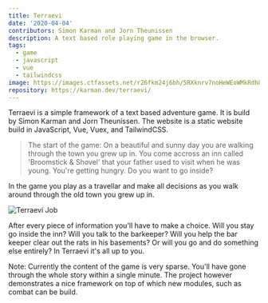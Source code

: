 ```yaml
---
title: Terraevi
date: '2020-04-04'
contributors: Simon Karman and Jorn Theunissen
description: A text based role playing game in the browser.
tags:
  - game
  - javascript
  - vue
  - tailwindcss
image: https://images.ctfassets.net/r26fkm24j6bh/5RXknrv7noHeWEoWMkRdh8/87c59ede975ee75f28132cabc2c0d9c5/terraevi.png
repository: https://karman.dev/terraevi/
---
```


Terraevi is a simple framework of a text based adventure game. It is build by Simon Karman and Jorn Theunissen. The website is a static website build in JavaScript, Vue, Vuex, and TailwindCSS.

> The start of the game: On a beautiful and sunny day you are walking through the town you grew up in. You come accross an inn called 'Broomstick & Shovel' that your father used to visit when he was young. You're getting hungry. Do you want to go inside?

In the game you play as a travellar and make all decisions as you walk around through the old town you grew up in.

![Terraevi Job](https://images.ctfassets.net/r26fkm24j6bh/5E78nQ0hxNodBFnY3K0C5/7988fb9fe5124a1d789b589c283636a4/terraevi-job.png)

After every piece of information you'll have to make a choice. Will you stay go inside the inn? Will you talk to the barkeeper? Will you help the bar keeper clear out the rats in his basements? Or will you go and do something else entirely? In Terraevi it's all up to you.

Note: Currently the content of the game is very sparse. You'll have gone through the whole story within a single minute. The project however demonstrates a nice framework on top of which new modules, such as combat can be build.
